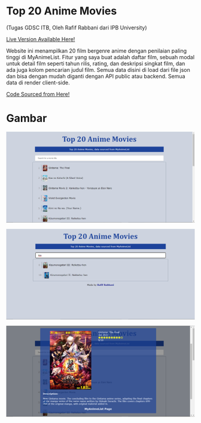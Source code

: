 # Top 20 Anime Movies
(Tugas GDSC ITB, Oleh Rafif Rabbani dari IPB University)

[Live Version Available Here!](https://tugas-day-3.vercel.app)

Website ini menampilkan 20 film bergenre anime dengan penilaian paling tinggi di MyAnimeList. Fitur yang saya buat adalah daftar film, sebuah modal untuk detail film seperti tahun rilis, rating, dan deskripsi singkat film, dan ada juga kolom pencarian judul film. Semua data disini di load dari file json dan bisa dengan mudah diganti dengan API public atau backend. Semua data di render client-side.

[Code Sourced from Here!](https://github.com/misaalanshori/GDSC-Website-List-Movie)

# Gambar

![Front Page](https://github.com/generasirabbani/tugas-day-3/blob/master/GHImg/mainpage.png?raw=true)

![Search Feature](https://github.com/generasirabbani/tugas-day-3/blob/master/GHImg/searchfeature.png?raw=true)

![Movie Modal](https://github.com/generasirabbani/tugas-day-3/blob/master/GHImg/modalfeature.png?raw=true)
